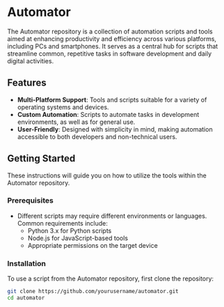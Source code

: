 # Automator

The Automator repository is a collection of automation scripts and tools aimed at enhancing productivity and efficiency across various platforms, including PCs and smartphones. It serves as a central hub for scripts that streamline common, repetitive tasks in software development and daily digital activities.

## Features

- **Multi-Platform Support**: Tools and scripts suitable for a variety of operating systems and devices.
- **Custom Automation**: Scripts to automate tasks in development environments, as well as for general use.
- **User-Friendly**: Designed with simplicity in mind, making automation accessible to both developers and non-technical users.

## Getting Started

These instructions will guide you on how to utilize the tools within the Automator repository.

### Prerequisites

- Different scripts may require different environments or languages. Common requirements include:
  - Python 3.x for Python scripts
  - Node.js for JavaScript-based tools
  - Appropriate permissions on the target device

### Installation

To use a script from the Automator repository, first clone the repository:

```sh
git clone https://github.com/yourusername/automator.git
cd automator
```